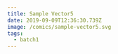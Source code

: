 ```yaml
---
title: Sample Vector5
date: 2019-09-09T12:36:30.739Z
image: /comics/sample-vector5.svg
tags:
  - batch1
---
```


